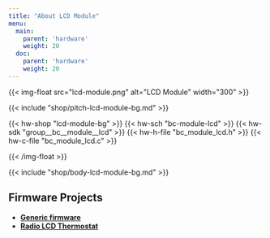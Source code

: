 ```yaml
---
title: "About LCD Module"
menu:
  main:
    parent: 'hardware'
    weight: 20
  doc:
    parent: 'hardware'
    weight: 20
---
```


{{< img-float src="lcd-module.png" alt="LCD Module" width="300" >}}

{{< include "shop/pitch-lcd-module-bg.md" >}}

{{< hw-shop "lcd-module-bg" >}}
{{< hw-sch "bc-module-lcd" >}}
{{< hw-sdk "group__bc__module__lcd" >}}
{{< hw-h-file "bc_module_lcd.h" >}}
{{< hw-c-file "bc_module_lcd.c" >}}

{{< /img-float >}}

{{< include "shop/body-lcd-module-bg.md" >}}

## Firmware Projects

* [**Generic firmware**](https://github.com/bigclownlabs/bcf-generic-node/releases)
* [**Radio LCD Thermostat**](https://github.com/bigclownlabs/bcf-radio-lcd-thermostat/releases)
